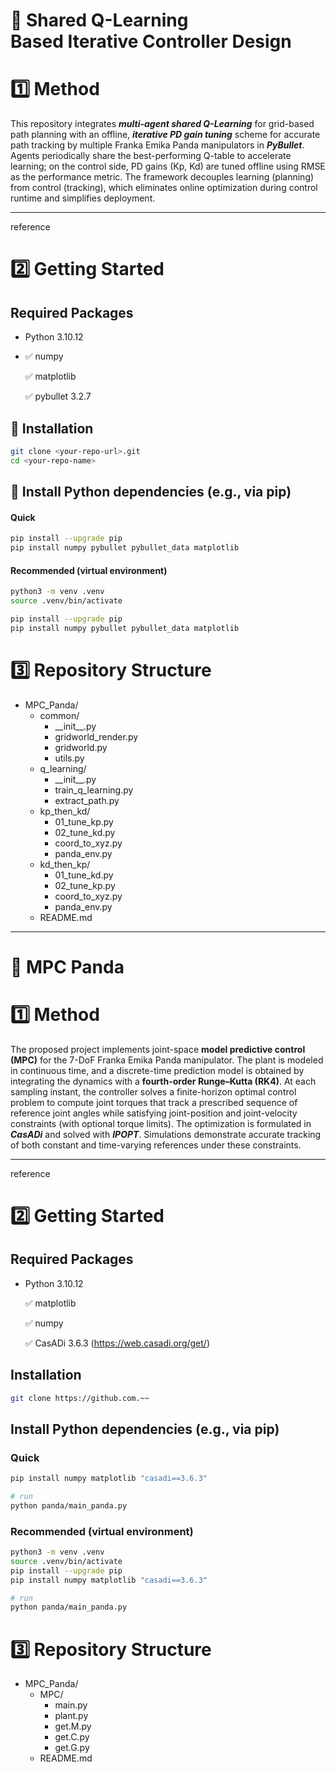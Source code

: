 # 🤖 Shared Q-Learning<br>Based Iterative Controller Design
# 1️⃣ Method
This repository integrates ***multi-agent shared Q-Learning*** for grid-based path planning with an offline, ***iterative PD gain tuning*** scheme for accurate path tracking by multiple Franka Emika Panda manipulators in ***PyBullet***.
Agents periodically share the best-performing Q-table to accelerate learning; on the control side, PD gains (Kp, Kd) are tuned offline using RMSE as the performance metric. The framework decouples learning (planning) from control (tracking), which eliminates online optimization during control runtime and simplifies deployment.
****
reference
# 2️⃣ Getting Started
## Required Packages
- Python 3.10.12
- 
  ✅ numpy

  ✅ matplotlib

  ✅ pybullet 3.2.7
## 🔧 Installation
```bash
git clone <your-repo-url>.git
cd <your-repo-name>
```
## 🔧 Install Python dependencies (e.g., via pip)
#### Quick
```bash
pip install --upgrade pip
pip install numpy pybullet pybullet_data matplotlib
```
#### Recommended (virtual environment)
```bash
python3 -m venv .venv
source .venv/bin/activate      

pip install --upgrade pip
pip install numpy pybullet pybullet_data matplotlib
```
# 3️⃣ Repository Structure
- MPC_Panda/
  - common/
      - \_\_init\_\_.py
      - gridworld_render.py
      - gridworld.py
      - utils.py
  - q_learning/
      - \_\_init\_\_.py
      - train_q_learning.py
      - extract_path.py
  - kp_then_kd/
      - 01_tune_kp.py
      - 02_tune_kd.py
      - coord_to_xyz.py
      - panda_env.py
  - kd_then_kp/
      - 01_tune_kd.py
      - 02_tune_kp.py
      - coord_to_xyz.py
      - panda_env.py
  - README.md
****
# 🤖 MPC Panda
# 1️⃣ Method
The proposed project implements joint-space **model predictive control (MPC)** for the 7-DoF Franka Emika Panda manipulator. The plant is modeled in continuous time, and a discrete-time prediction model is obtained by integrating the dynamics with a **fourth-order Runge–Kutta (RK4)**. At each sampling instant, the controller solves a finite-horizon optimal control problem to compute joint torques that track a prescribed sequence of reference joint angles while satisfying joint-position and joint-velocity constraints (with optional torque limits). The optimization is formulated in ***CasADi*** and solved with ***IPOPT***. Simulations demonstrate accurate tracking of both constant and time-varying references under these constraints.
****
reference
# 2️⃣ Getting Started
## Required Packages
- Python 3.10.12
  
  ✅ matplotlib
  
  ✅ numpy

  ✅ CasADi 3.6.3 (https://web.casadi.org/get/)

## Installation
```bash
git clone https://github.com.~~
```
## Install Python dependencies (e.g., via pip)
### Quick
```bash
pip install numpy matplotlib "casadi==3.6.3"

# run
python panda/main_panda.py
```
### Recommended (virtual environment)
```bash
python3 -m venv .venv
source .venv/bin/activate     
pip install --upgrade pip
pip install numpy matplotlib "casadi==3.6.3"

# run
python panda/main_panda.py
```
# 3️⃣ Repository Structure
- MPC_Panda/
  - MPC/
      - main.py
      - plant.py
      - get.M.py
      - get.C.py
      - get.G.py   
  - README.md
   
